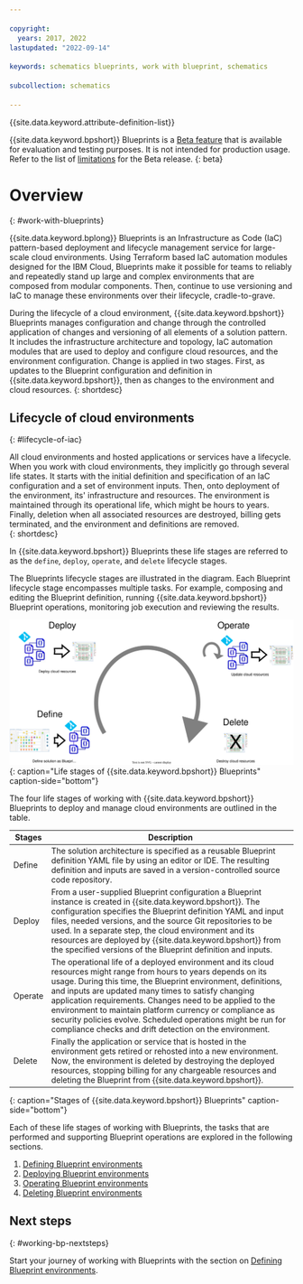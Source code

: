 ```yaml
---

copyright:
  years: 2017, 2022
lastupdated: "2022-09-14"

keywords: schematics blueprints, work with blueprint, schematics

subcollection: schematics

---
```


{{site.data.keyword.attribute-definition-list}}

{{site.data.keyword.bpshort}} Blueprints is a [Beta feature](/docs/schematics?topic=schematics-bp-beta-limitations) that is available for evaluation and testing purposes. It is not intended for production usage. Refer to the list of [limitations](/docs/schematics?topic=schematics-bp-beta-limitations) for the Beta release.
{: beta}

# Overview
{: #work-with-blueprints}

{{site.data.keyword.bplong}} Blueprints is an Infrastructure as Code (IaC) pattern-based deployment and lifecycle management service for large-scale cloud environments. Using Terraform based IaC automation modules designed for the IBM Cloud, Blueprints make it possible for teams to reliably and repeatedly stand up large and complex environments that are composed from modular components. Then, continue to use versioning and IaC to manage these environments over their lifecycle, cradle-to-grave. 

During the lifecycle of a cloud environment, {{site.data.keyword.bpshort}} Blueprints manages configuration and change through the controlled application of changes and versioning of all elements of a solution pattern. It includes the infrastructure architecture and topology, IaC automation modules that are used to deploy and configure cloud resources, and the environment configuration. Change is applied in two stages. First, as updates to the Blueprint configuration and definition in {{site.data.keyword.bpshort}}, then as changes to the environment and cloud resources. 
{: shortdesc}

## Lifecycle of cloud environments
{: #lifecycle-of-iac}

All cloud environments and hosted applications or services have a lifecycle. When you work with cloud environments, they implicitly go through several life states. It starts with the initial definition and specification of an IaC configuration and a set of environment inputs. Then, onto deployment of the environment, its' infrastructure and resources. The environment is maintained through its operational life, which might be hours to years. Finally, deletion when all associated resources are destroyed, billing gets terminated, and the environment and definitions are removed.  
{: shortdesc}

In {{site.data.keyword.bpshort}} Blueprints these life stages are referred to as the `define`, `deploy`, `operate`, and `delete` lifecycle stages. 

The Blueprints lifecycle stages are illustrated in the diagram. Each Blueprint lifecycle stage encompasses multiple tasks. For example, composing and editing the Blueprint definition, running {{site.data.keyword.bpshort}} Blueprint operations, monitoring job execution and reviewing the results. 

![Life stages of {{site.data.keyword.bpshort}} Blueprints](../images/bp-life-stages-Lifecycle.svg){: caption="Life stages of {{site.data.keyword.bpshort}} Blueprints" caption-side="bottom"}

The four life stages of working with {{site.data.keyword.bpshort}} Blueprints to deploy and manage cloud environments are outlined in the table.

| Stages | Description |
| -- | -- |
| Define | The solution architecture is specified as a reusable Blueprint definition YAML file by using an editor or IDE. The resulting definition and inputs are saved in a version-controlled source code repository. |
| Deploy | From a user-supplied Blueprint configuration a Blueprint instance is created in {{site.data.keyword.bpshort}}. The configuration specifies the Blueprint definition YAML and input files, needed versions, and the source Git repositories to be used. In a separate step, the cloud environment and its resources are deployed by {{site.data.keyword.bpshort}} from the specified versions of the Blueprint definition and inputs. |
| Operate | The operational life of a deployed environment and its cloud resources might range from hours to years depends on its usage. During this time, the Blueprint environment, definitions, and inputs are updated many times to satisfy changing application requirements. Changes need to be applied to the environment to maintain platform currency or compliance as security policies evolve. Scheduled operations might be run for compliance checks and drift detection on the environment. |
| Delete | Finally the application or service that is hosted in the environment gets retired or rehosted into a new environment. Now, the environment is deleted by destroying the deployed resources, stopping billing for any chargeable resources and deleting the Blueprint from {{site.data.keyword.bpshort}}. |
{: caption="Stages of {{site.data.keyword.bpshort}} Blueprints" caption-side="bottom"}

Each of these life stages of working with Blueprints, the tasks that are performed and supporting Blueprint operations are explored in the following sections. 

1. [Defining Blueprint environments](/docs/schematics?topic=schematics-define-blueprints) 
2. [Deploying Blueprint environments](/docs/schematics?topic=schematics-deploy-blueprints)
3. [Operating Blueprint environments](/docs/schematics?topic=schematics-operate-blueprints)
4. [Deleting Blueprint environments](/docs/schematics?topic=schematics-delete-blueprints) 
  
## Next steps
{: #working-bp-nextsteps}

Start your journey of working with Blueprints with the section on [Defining Blueprint environments](/docs/schematics?topic=schematics-define-blueprints). 
